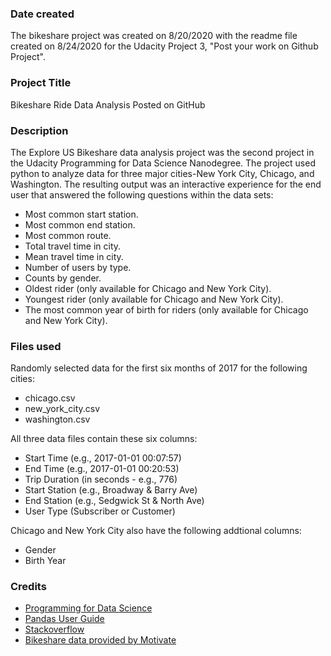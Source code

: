 ### Date created
The bikeshare project was created on 8/20/2020 with the readme file created on 8/24/2020 for the Udacity Project 3, "Post your work on Github Project".

### Project Title
Bikeshare Ride Data Analysis Posted on GitHub

### Description
The Explore US Bikeshare data analysis project was the second project in the Udacity Programming for Data Science Nanodegree.  The project used python to analyze data for three major cities-New York City, Chicago, and Washington.  The resulting output was an interactive experience for the end user that answered the following questions within the data sets:

- Most common start station.
- Most common end station.
- Most common route.
- Total travel time in city.
- Mean travel time in city.
- Number of users by type.
- Counts by gender.
- Oldest rider (only available for Chicago and New York City).
- Youngest rider (only available for Chicago and New York City).
- The most common year of birth for riders (only available for Chicago and New York City).

### Files used
Randomly selected data for the first six months of 2017 for the following cities:

- chicago.csv
- new_york_city.csv
- washington.csv

All three data files contain these six columns:

- Start Time (e.g., 2017-01-01 00:07:57)
- End Time (e.g., 2017-01-01 00:20:53)
- Trip Duration (in seconds - e.g., 776)
- Start Station (e.g., Broadway & Barry Ave)
- End Station (e.g., Sedgwick St & North Ave)
- User Type (Subscriber or Customer)

Chicago and New York City also have the following addtional columns:

- Gender
- Birth Year

### Credits

- [Programming for Data Science](https://www.udacity.com/course/programming-for-data-science-nanodegree--nd104)
- [Pandas User Guide](https://pandas.pydata.org/pandas-docs/stable/user_guide/index.html#user-guide)
- [Stackoverflow](https://stackoverflow.com/)
- [Bikeshare data provided by Motivate](https://www.motivateco.com/)






